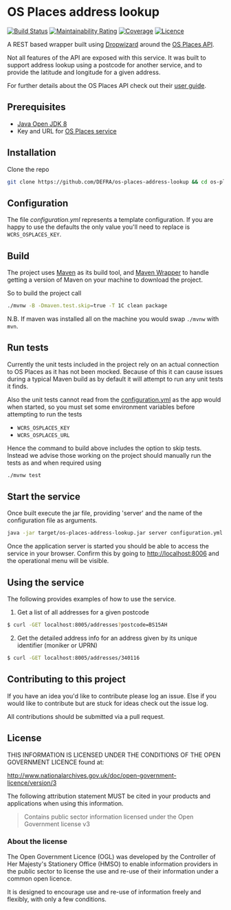 # OS Places address lookup

[![Build Status](https://travis-ci.com/DEFRA/os-places-address-lookup.svg?branch=main)](https://travis-ci.com/DEFRA/os-places-address-lookup)
[![Maintainability Rating](https://sonarcloud.io/api/project_badges/measure?project=DEFRA_os-places-address-lookup&metric=sqale_rating)](https://sonarcloud.io/dashboard?id=DEFRA_os-places-address-lookup)
[![Coverage](https://sonarcloud.io/api/project_badges/measure?project=DEFRA_os-places-address-lookup&metric=coverage)](https://sonarcloud.io/dashboard?id=DEFRA_os-places-address-lookup)
[![Licence](https://img.shields.io/badge/Licence-OGLv3-blue.svg)](http://www.nationalarchives.gov.uk/doc/open-government-licence/version/3)

A REST based wrapper built using [Dropwizard](http://dropwizard.io/) around the [OS Places API](http://www.ordnancesurvey.co.uk/business-and-government/products/os-places/index.html).

Not all features of the API are exposed with this service. It was built to support address lookup using a postcode for another service, and to provide the latitude and longitude for a given address.

For further details about the OS Places API check out their [user guide](http://www.ordnancesurvey.co.uk/docs/user-guides/os-places-user-guide-technical-specification.pdf).

## Prerequisites

* [Java Open JDK 8](http://openjdk.java.net/install/)
* Key and URL for [OS Places service](http://www.ordnancesurvey.co.uk/business-and-government/products/os-places/index.html)

## Installation

Clone the repo

```bash
git clone https://github.com/DEFRA/os-places-address-lookup && cd os-places-address-lookup
```

## Configuration

The file *configuration.yml* represents a template configuration. If you are happy to use the defaults the only value you'll need to replace is `WCRS_OSPLACES_KEY`.

## Build

The project uses [Maven](https://maven.apache.org/) as its build tool, and [Maven Wrapper](https://github.com/takari/maven-wrapper) to handle getting a version of Maven on your machine to download the project.

So to build the project call

```bash
./mvnw -B -Dmaven.test.skip=true -T 1C clean package
```

N.B. If maven was installed all on the machine you would swap `./mvnw` with `mvn`.

## Run tests

Currently the unit tests included in the project rely on an actual connection to OS Places as it has not been mocked. Because of this it can cause issues during a typical Maven build as by default it will attempt to run any unit tests it finds.

Also the unit tests cannot read from the [configuration.yml](configuration.yml) as the app would when started, so you must set some environment variables before attempting to run the tests

- `WCRS_OSPLACES_KEY`
- `WCRS_OSPLACES_URL`

Hence the command to build above includes the option to skip tests. Instead we advise those working on the project should manually run the tests as and when required using

```bash
./mvnw test
```

## Start the service

Once built execute the jar file, providing 'server' and the name of the configuration file as arguments.

```bash
java -jar target/os-places-address-lookup.jar server configuration.yml
```

Once the application server is started you should be able to access the service in your browser. Confirm this by going to [http://localhost:8006](http://localhost:8006) and the operational menu will be visible.

## Using the service

The following provides examples of how to use the service.

1) Get a list of all addresses for a given postcode

```bash
$ curl -GET localhost:8005/addresses?postcode=BS15AH
```

2) Get the detailed address info for an address given by its unique identifier (moniker or UPRN)

```bash
$ curl -GET localhost:8005/addresses/340116
```

## Contributing to this project

If you have an idea you'd like to contribute please log an issue. Else if you would like to contribute but are stuck for ideas check out the issue log.

All contributions should be submitted via a pull request.

## License

THIS INFORMATION IS LICENSED UNDER THE CONDITIONS OF THE OPEN GOVERNMENT LICENCE found at:

http://www.nationalarchives.gov.uk/doc/open-government-licence/version/3

The following attribution statement MUST be cited in your products and applications when using this information.

>Contains public sector information licensed under the Open Government license v3

### About the license

The Open Government Licence (OGL) was developed by the Controller of Her Majesty's Stationery Office (HMSO) to enable information providers in the public sector to license the use and re-use of their information under a common open licence.

It is designed to encourage use and re-use of information freely and flexibly, with only a few conditions.
